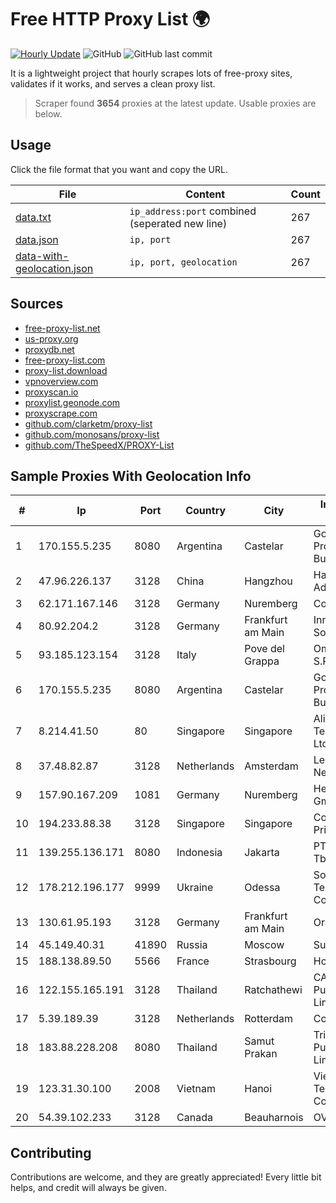
# Free HTTP Proxy List 🌍

[![Hourly Update](https://github.com/mertguvencli/http-proxy-list/actions/workflows/main.yml/badge.svg?branch=main)](https://github.com/mertguvencli/http-proxy-list/actions/workflows/main.yml)
![GitHub](https://img.shields.io/github/license/mertguvencli/http-proxy-list)
![GitHub last commit](https://img.shields.io/github/last-commit/mertguvencli/http-proxy-list)

It is a lightweight project that hourly scrapes lots of free-proxy sites, validates if it works, and serves a clean proxy list.


> Scraper found **3654** proxies at the latest update. Usable proxies are below.

## Usage

Click the file format that you want and copy the URL.


|File|Content|Count|
|----|-------|-----|
|[data.txt](https://raw.githubusercontent.com/mertguvencli/http-proxy-list/main/proxy-list/data.txt)|`ip_address:port` combined (seperated new line)|267|
|[data.json](https://raw.githubusercontent.com/mertguvencli/http-proxy-list/main/proxy-list/data.json)|`ip, port`|267|
|[data-with-geolocation.json](https://raw.githubusercontent.com/mertguvencli/http-proxy-list/main/proxy-list/data-with-geolocation.json)|`ip, port, geolocation`|267|

## Sources

* [free-proxy-list.net](https://free-proxy-list.net)
* [us-proxy.org](https://www.us-proxy.org)
* [proxydb.net](http://proxydb.net)
* [free-proxy-list.com](https://free-proxy-list.com/?page=&port=&type%5B%5D=http&type%5B%5D=https&up_time=0&search=Search)
* [proxy-list.download](https://www.proxy-list.download/HTTP)
* [vpnoverview.com](https://vpnoverview.com/privacy/anonymous-browsing/free-proxy-servers)
* [proxyscan.io](https://www.proxyscan.io)
* [proxylist.geonode.com](https://proxylist.geonode.com/api/proxy-list?limit=300&page=1&sort_by=lastChecked&sort_type=desc&protocols=http,https)
* [proxyscrape.com](https://api.proxyscrape.com/v2/?request=displayproxies&protocol=http&timeout=10000&country=all&ssl=all&anonymity=all)
* [github.com/clarketm/proxy-list](https://raw.githubusercontent.com/clarketm/proxy-list/master/proxy-list-raw.txt)
* [github.com/monosans/proxy-list](https://raw.githubusercontent.com/monosans/proxy-list/main/proxies/http.txt)
* [github.com/TheSpeedX/PROXY-List](https://raw.githubusercontent.com/TheSpeedX/PROXY-List/master/http.txt)


## Sample Proxies With Geolocation Info

|#|Ip|Port|Country|City|Internet Service Provider|
|-|--|----|-------|----|-------------------------|
|1|170.155.5.235|8080|Argentina|Castelar|Gobernacion de la Provincia de Buenos Aires|
|2|47.96.226.137|3128|China|Hangzhou|Hangzhou Alibaba Advertising Co|
|3|62.171.167.146|3128|Germany|Nuremberg|Contabo GmbH|
|4|80.92.204.2|3128|Germany|Frankfurt am Main|Innovation IT Solutions LTD|
|5|93.185.123.154|3128|Italy|Pove del Grappa|Omegacom S.R.L.S.|
|6|170.155.5.235|8080|Argentina|Castelar|Gobernacion de la Provincia de Buenos Aires|
|7|8.214.41.50|80|Singapore|Singapore|Alibaba (US) Technology Co., Ltd.|
|8|37.48.82.87|3128|Netherlands|Amsterdam|LeaseWeb Netherlands B.V.|
|9|157.90.167.209|1081|Germany|Nuremberg|Hetzner Online GmbH|
|10|194.233.88.38|3128|Singapore|Singapore|Contabo Asia Private Limited|
|11|139.255.136.171|8080|Indonesia|Jakarta|PT. First Media, Tbk|
|12|178.212.196.177|9999|Ukraine|Odessa|Southern Telecommunication Company Ltd.|
|13|130.61.95.193|3128|Germany|Frankfurt am Main|Oracle Corporation|
|14|45.149.40.31|41890|Russia|Moscow|Sudak-Net LLC|
|15|188.138.89.50|5566|France|Strasbourg|Host Europe GmbH|
|16|122.155.165.191|3128|Thailand|Ratchathewi|CAT Telecom Public Company Limited|
|17|5.39.189.39|3128|Netherlands|Rotterdam|ColoCenter b.v.|
|18|183.88.228.208|8080|Thailand|Samut Prakan|Triple T Broadband Public Company Limited|
|19|123.31.30.100|2008|Vietnam|Hanoi|VietNam Post and Telecom Corporation|
|20|54.39.102.233|3128|Canada|Beauharnois|OVH SAS|



## Contributing

Contributions are welcome, and they are greatly appreciated! Every
little bit helps, and credit will always be given.

